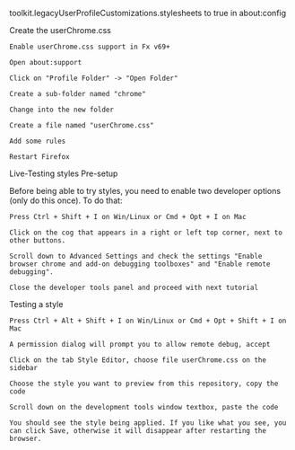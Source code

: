 toolkit.legacyUserProfileCustomizations.stylesheets to true in about:config

Create the userChrome.css

    Enable userChrome.css support in Fx v69+

    Open about:support

    Click on "Profile Folder" -> "Open Folder"

    Create a sub-folder named "chrome"

    Change into the new folder

    Create a file named "userChrome.css"

    Add some rules

    Restart Firefox

Live-Testing styles
Pre-setup

Before being able to try styles, you need to enable two developer options (only do this once). To do that:

    Press Ctrl + Shift + I on Win/Linux or Cmd + Opt + I on Mac

    Click on the cog that appears in a right or left top corner, next to other buttons.

    Scroll down to Advanced Settings and check the settings "Enable browser chrome and add-on debugging toolboxes" and "Enable remote debugging".

    Close the developer tools panel and proceed with next tutorial

Testing a style

    Press Ctrl + Alt + Shift + I on Win/Linux or Cmd + Opt + Shift + I on Mac

    A permission dialog will prompt you to allow remote debug, accept

    Click on the tab Style Editor, choose file userChrome.css on the sidebar

    Choose the style you want to preview from this repository, copy the code

    Scroll down on the development tools window textbox, paste the code

    You should see the style being applied. If you like what you see, you can click Save, otherwise it will disappear after restarting the browser.
